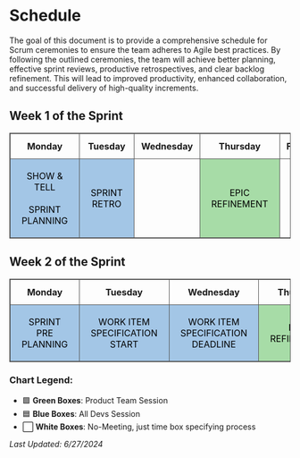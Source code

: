 # Schedule

The goal of this document is to provide a comprehensive schedule for Scrum ceremonies to ensure the team adheres to Agile best practices. By following the outlined ceremonies, the team will achieve better planning, effective sprint reviews, productive retrospectives, and clear backlog refinement. This will lead to improved productivity, enhanced collaboration, and successful delivery of high-quality increments.

## Week 1 of the Sprint

<div style="width: 100%; overflow-x: auto; margin: 0; padding: 0;">
<table style="
  box-sizing: border-box;
  width: 100%;
  max-width: 100%;
  border-collapse: collapse;
  table-layout: fixed;
  border: 1px solid #555;
  margin: 0;
  padding: 0;">
  <colgroup>
    <col style="width:20%">
    <col style="width:20%">
    <col style="width:20%">
    <col style="width:20%">
    <col style="width:20%">
  </colgroup>

  <tr>
    <th style="border: 1px solid #555; padding: 12px; text-align: center;">Monday</th>
    <th style="border: 1px solid #555; padding: 12px; text-align: center;">Tuesday</th>
    <th style="border: 1px solid #555; padding: 12px; text-align: center;">Wednesday</th>
    <th style="border: 1px solid #555; padding: 12px; text-align: center;">Thursday</th>
    <th style="border: 1px solid #555; padding: 12px; text-align: center;">Friday</th>
  </tr>
  <tr>
    <td style="background-color:#a3c6e6; color: black; text-align: center; padding: 20px; border: 1px solid #555;">
      SHOW & TELL<br><br>SPRINT PLANNING
    </td>
    <td style="background-color:#a3c6e6; color: black; text-align: center; padding: 20px; border: 1px solid #555;">
      SPRINT RETRO
    </td>
    <td style="border: 1px solid #555;"></td>
    <td style="background-color:#a7dca7; color: black; text-align: center; padding: 20px; border: 1px solid #555;">
      EPIC REFINEMENT
    </td>
    <td style="border: 1px solid #555;"></td>
  </tr>
</table>
</div>


## Week 2 of the Sprint

<div style="width: 100%; overflow-x: auto;">
<table style="
  box-sizing: border-box;
  width: 100%;
  max-width: 100%;
  border-collapse: collapse;
  table-layout: fixed;
  border: 1px solid #555;
  margin: 0;
  padding: 0;">
  <colgroup>
    <col style="width:20%">
    <col style="width:20%">
    <col style="width:20%">
    <col style="width:20%">
    <col style="width:20%">
  </colgroup>

  <tr>
    <th style="border: 1px solid #555; padding: 12px; text-align: center;">Monday</th>
    <th style="border: 1px solid #555; padding: 12px; text-align: center;">Tuesday</th>
    <th style="border: 1px solid #555; padding: 12px; text-align: center;">Wednesday</th>
    <th style="border: 1px solid #555; padding: 12px; text-align: center;">Thursday</th>
    <th style="border: 1px solid #555; padding: 12px; text-align: center;">Friday</th>
  </tr>
  <tr>
    <td style="background-color:#a3c6e6; color: black; text-align: center; padding: 20px; border: 1px solid #555;">
      SPRINT PRE PLANNING
    </td>
    <td style="background-color:#a3c6e6; color: black; text-align: center; padding: 20px; border: 1px solid #555;">
      WORK ITEM SPECIFICATION<br>START
    </td>
    <td style="background-color:#a3c6e6; color: black; text-align: center; padding: 20px; border: 1px solid #555;">
      WORK ITEM SPECIFICATION<br>DEADLINE
    </td>
    <td style="background-color:#a7dca7; color: black; text-align: center; padding: 20px; border: 1px solid #555;">
      EPIC REFINEMENT
    </td>
    <td style="border: 1px solid #555;"></td>
  </tr>
</table>
</div>


### Chart Legend:
- 🟩 **Green Boxes**: Product Team Session  
- 🟦 **Blue Boxes**: All Devs Session  
- ⬜ **White Boxes**: No-Meeting, just time box specifying process  

_Last Updated: 6/27/2024_
